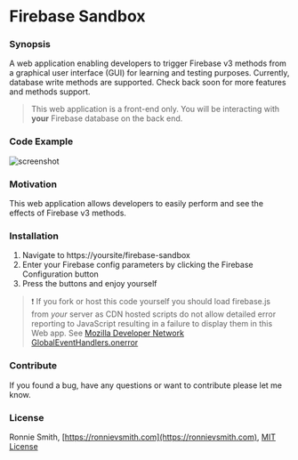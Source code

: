 # Firebase Sandbox
### Synopsis

A web application enabling developers to trigger Firebase v3 methods from a graphical user interface (GUI) for learning and testing purposes. Currently, database write methods are supported. Check back soon for more features and methods support.

> This web application is a front-end only. You will be interacting with **your** Firebase database on the back end. 

### Code Example

<img src="https://ronnievsmith.com/media/firebase-sandbox.jpg" alt="screenshot">

### Motivation

This web application allows developers to easily perform and see the effects of Firebase v3 methods.

### Installation

1. Navigate to https://yoursite/firebase-sandbox
2. Enter your Firebase config parameters by clicking the Firebase Configuration button
3. Press the buttons and enjoy yourself

> :exclamation: If you fork or host this code yourself you should load firebase.js from _your_ server as CDN hosted scripts do not allow detailed error reporting to JavaScript resulting in a failure to display them in this Web app. See [Mozilla Developer Network GlobalEventHandlers.onerror](https://developer.mozilla.org/en-US/docs/Web/API/GlobalEventHandlers/onerror#Notes)

### Contribute

If you found a bug, have any questions or want to contribute please let me know.

### License

Ronnie Smith, [https://ronnievsmith.com](https://ronnievsmith.com), [MIT License](https://en.wikipedia.org/wiki/MIT_License)